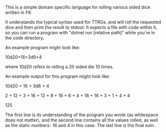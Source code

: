 This is a simple domain specific language for rolling various sided dice written in F#.

It understands the typical syntax used for TTRGs, and will roll the requested dice and then print the result to stdout. It expects a file with code within it, so you can run a program with "dotnet run [relative path]" while you're in the code directory.

An example program might look like:

10d20+16+3d6+4

where 10d20 refers to rolling a 20 sided die 10 times.


An example output for this program might look like:


10d20 + 16 + 3d6 + 4


2 + 12 + 3 + 16 + 12 + 8 + 16 + 6 + 4 + 18 + 16 + 3 + 1 + 4 + 4   


125


The first line is its understanding of the program you wrote (as whitespace does not matter), and the second line contains all the values rolled, as well as the static numbers- 16 and 4 in this case. The last line is the final sum.
